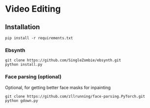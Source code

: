 # Video Editing


## Installation
```
pip install -r requirements.txt
```

### Ebsynth
```
git clone https://github.com/SingleZombie/ebsynth.git
python install.py
```

### Face parsing (optional)
Optional, for getting better face masks for inpainting
```
git clone https://github.com/zllrunning/face-parsing.PyTorch.git
python gdown.py
```